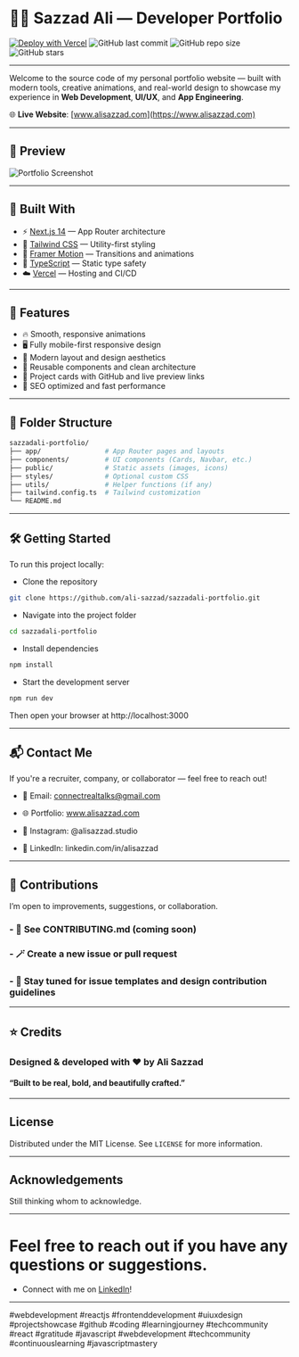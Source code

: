 # 🧑‍💻 Sazzad Ali — Developer Portfolio

[![Deploy with Vercel](https://vercelbadge.vercel.app/api/ali-sazzad/sazzadali-portfolio)](https://vercel.com)
![GitHub last commit](https://img.shields.io/github/last-commit/ali-sazzad/sazzadali-portfolio)
![GitHub repo size](https://img.shields.io/github/repo-size/ali-sazzad/sazzadali-portfolio)
![GitHub stars](https://img.shields.io/github/stars/ali-sazzad/sazzadali-portfolio?style=social)

---

Welcome to the source code of my personal portfolio website — built with modern tools, creative animations, and real-world design to showcase my experience in **Web Development**, **UI/UX**, and **App Engineering**.

🌐 **Live Website**: [www.alisazzad.com](https://www.alisazzad.com)

---

## 📸 Preview

![Portfolio Screenshot](./public/preview.png)

---

## 🚀 Built With

- ⚡ [Next.js 14](https://nextjs.org/) — App Router architecture
- 🎨 [Tailwind CSS](https://tailwindcss.com/) — Utility-first styling
- 🎥 [Framer Motion](https://www.framer.com/motion/) — Transitions and animations
- 🧠 [TypeScript](https://www.typescriptlang.org/) — Static type safety
- ☁️ [Vercel](https://vercel.com/) — Hosting and CI/CD

---

## 🎨 Features

- 🔥 Smooth, responsive animations
- 🖥️ Fully mobile-first responsive design
- 🌈 Modern layout and design aesthetics
- 🧩 Reusable components and clean architecture
- 🔗 Project cards with GitHub and live preview links
- 🚀 SEO optimized and fast performance

---

## 📁 Folder Structure

```bash
sazzadali-portfolio/
├── app/                # App Router pages and layouts
├── components/         # UI components (Cards, Navbar, etc.)
├── public/             # Static assets (images, icons)
├── styles/             # Optional custom CSS
├── utils/              # Helper functions (if any)
├── tailwind.config.ts  # Tailwind customization
└── README.md
```
---


## 🛠️ Getting Started
To run this project locally:

- Clone the repository
```bash
git clone https://github.com/ali-sazzad/sazzadali-portfolio.git
```

- Navigate into the project folder
```bash
cd sazzadali-portfolio
```

- Install dependencies
```bash
npm install
```

- Start the development server
```bash
npm run dev
```

Then open your browser at http://localhost:3000

---

## 📬 Contact Me
If you're a recruiter, company, or collaborator — feel free to reach out!

- 📧 Email: connectrealtalks@gmail.com

- 🌐 Portfolio: www.alisazzad.com

- 📸 Instagram: @alisazzad.studio

- 💼 LinkedIn: linkedin.com/in/alisazzad

---

## 🤝 Contributions
I’m open to improvements, suggestions, or collaboration.

### - 📂 See CONTRIBUTING.md (coming soon)

### - 🪄 Create a new issue or pull request

### - 👀 Stay tuned for issue templates and design contribution guidelines

---

## ⭐ Credits

### Designed & developed with ❤️ by Ali Sazzad

#### “Built to be real, bold, and beautifully crafted.”

---

## License

Distributed under the MIT License. See `LICENSE` for more information.

---

## Acknowledgements

Still thinking whom to acknowledge.

---

# Feel free to reach out if you have any questions or suggestions. 
- Connect with me on [LinkedIn](https://www.linkedin.com/in/sazzadali/)!

--- 

#webdevelopment #reactjs #frontenddevelopment #uiuxdesign #projectshowcase #github #coding #learningjourney #techcommunity #react #gratitude #javascript #webdevelopment #techcommunity #continuouslearning #javascriptmastery
